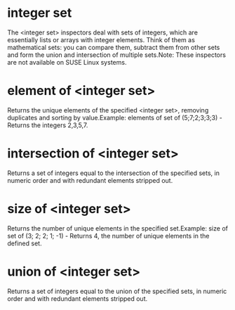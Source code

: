 # integer set

The &lt;integer set&gt; inspectors deal with sets of integers, which are essentially lists or arrays with integer elements. Think of them as mathematical sets: you can compare them, subtract them from other sets and form the union and intersection of multiple sets.Note: These inspectors are not available on SUSE Linux systems.

# element of &lt;integer set&gt;

Returns the unique elements of the specified &lt;integer set&gt;, removing duplicates and sorting by value.Example:  elements of set of (5;7;2;3;3;3) - Returns the integers 2,3,5,7.

# intersection of &lt;integer set&gt;

Returns a set of integers equal to the intersection of the specified sets, in numeric order and with redundant elements stripped out.

# size of &lt;integer set&gt;

Returns the number of unique elements in the specified set.Example: size of set of (3; 2; 2; 1; -1) - Returns 4, the number of unique elements in the defined set.

# union of &lt;integer set&gt;

Returns a set of integers equal to the union of the specified sets, in numeric order and with redundant elements stripped out.
